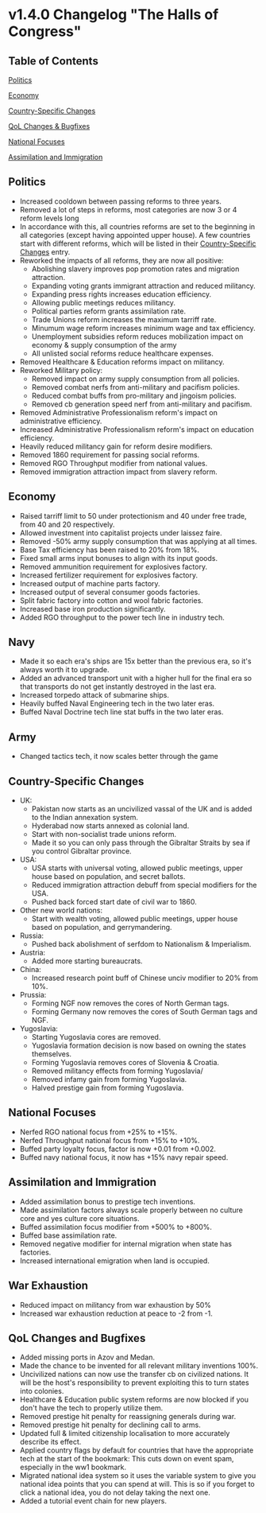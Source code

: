 # v1.4.0 Changelog "The Halls of Congress"
## Table of Contents 

[Politics](#politics)

[Economy](#economy)

[Country-Specific Changes](#country-specific-changes)

[QoL Changes & Bugfixes](#qol-changes-and-bugfixes)

[National Focuses](#national-focuses)

[Assimilation and Immigration](#assimilation-and-immigration)

## Politics
- Increased cooldown between passing reforms to three years.
- Removed a lot of steps in reforms, most categories are now 3 or 4 reform levels long
- In accordance with this, all countries reforms are set to the beginning in all categories (except having appointed upper house). A few countries start with different reforms, which will be listed in their [Country-Specific Changes](#country-specific-changes) entry.
- Reworked the impacts of all reforms, they are now all positive:
    - Abolishing slavery improves pop promotion rates and migration attraction.
    - Expanding voting grants immigrant attraction and reduced militancy.
    - Expanding press rights increases education efficiency.
    - Allowing public meetings reduces militancy.
    - Political parties reform grants assimilation rate.
    - Trade Unions reform increases the maximum tarriff rate.
    - Minumum wage reform increases minimum wage and tax efficiency.
    - Unemployment subsidies reform reduces mobilization impact on economy & supply consumption of the army
    - All unlisted social reforms reduce healthcare expenses.
- Removed Healthcare & Education reforms impact on militancy.
- Reworked Military policy:
    - Removed impact on army supply consumption from all policies.
    - Removed combat nerfs from anti-military and pacifism policies.
    - Reduced combat buffs from pro-military and jingoism policies.
    - Removed cb generation speed nerf from anti-military and pacifism.
- Removed Administrative Professionalism reform's impact on administrative efficiency.
- Increased Administrative Professionalism reform's impact on education efficiency.
- Heavily reduced militancy gain for reform desire modifiers.
- Removed 1860 requirement for passing social reforms.
- Removed RGO Throughput modifier from national values.
- Removed immigration attraction impact from slavery reform.

## Economy
- Raised tarriff limit to 50 under protectionism and 40 under free trade, from 40 and 20 respectively.
- Allowed investment into capitalist projects under laissez faire.
- Removed -50% army supply consumption that was applying at all times.
- Base Tax efficiency has been raised to 20% from 18%.
- Fixed small arms input bonuses to align with its input goods.
- Removed ammunition requirement for explosives factory.
- Increased fertilizer requirement for explosives factory.
- Increased output of machine parts factory.
- Increased output of several consumer goods factories.
- Split fabric factory into cotton and wool fabric factories.
- Increased base iron production significantly.
- Added RGO throughput to the power tech line in industry tech.

## Navy
- Made it so each era's ships are 15x better than the previous era, so it's always worth it to upgrade.
- Added an advanced transport unit with a higher hull for the final era so that transports do not get instantly destroyed in the last era.
- Increased torpedo attack of submarine ships.
- Heavily buffed Naval Engineering tech in the two later eras.
- Buffed Naval Doctrine tech line stat buffs in the two later eras.

## Army
- Changed tactics tech, it now scales better through the game

## Country-Specific Changes
- UK:
    - Pakistan now starts as an uncivilized vassal of the UK and is added to the Indian annexation system.
    - Hyderabad now starts annexed as colonial land.
    - Start with non-socialist trade unions reform.
    - Made it so you can only pass through the Gibraltar Straits by sea if you control Gibraltar province.
- USA:
    - USA starts with universal voting, allowed public meetings, upper house based on population, and secret ballots.
    - Reduced immigration attraction debuff from special modifiers for the USA.
    - Pushed back forced start date of civil war to 1860.
- Other new world nations:
    - Start with wealth voting, allowed public meetings, upper house based on population, and gerrymandering.
- Russia:
    - Pushed back abolishment of serfdom to Nationalism & Imperialism.
- Austria:
    - Added more starting bureaucrats.
- China:
    - Increased research point buff of Chinese unciv modifier to 20% from 10%.
- Prussia:
    - Forming NGF now removes the cores of North German tags.
    - Forming Germany now removes the cores of South German tags and NGF.
- Yugoslavia:
    - Starting Yugoslavia cores are removed.
    - Yugoslavia formation decision is now based on owning the states themselves.
    - Forming Yugoslavia removes cores of Slovenia & Croatia.
    - Removed militancy effects from forming Yugoslavia/
    - Removed infamy gain from forming Yugoslavia.
    - Halved prestige gain from forming Yugoslavia.

## National Focuses
- Nerfed RGO national focus from +25% to +15%.
- Nerfed Throughput national focus from +15% to +10%.
- Buffed party loyalty focus, factor is now +0.01 from +0.002.
- Buffed navy national focus, it now has +15% navy repair speed.

## Assimilation and Immigration
- Added assimilation bonus to prestige tech inventions.
- Made assimilation factors always scale properly between no culture core and yes culture core situations.
- Buffed assimilation focus modifier from +500% to +800%.
- Buffed base assimilation rate.
- Removed negative modifier for internal migration when state has factories.
- Increased international emigration when land is occupied.

## War Exhaustion
- Reduced impact on militancy from war exhaustion by 50%
- Increased war exhaustion reduction at peace to -2 from -1.

## QoL Changes and Bugfixes
- Added missing ports in Azov and Medan.
- Made the chance to be invented for all relevant military inventions 100%.
- Uncivilized nations can now use the transfer cb on civilized nations. It will be the host's responsibility to prevent exploiting this to turn states into colonies.
- Healthcare & Education public system reforms are now blocked if you don't have the tech to properly utilize them.    
- Removed prestige hit penalty for reassigning generals during war.
- Removed prestige hit penalty for declining call to arms.
- Updated full & limited citizenship localisation to more accurately describe its effect.
- Applied country flags by default for countries that have the appropriate tech at the start of the bookmark: This cuts down on event spam, especially in the ww1 bookmark.
- Migrated national idea system so it uses the variable system to give you national idea points that you can spend at will. This is so if you forget to click a national idea, you do not delay taking the next one.
- Added a tutorial event chain for new players.
